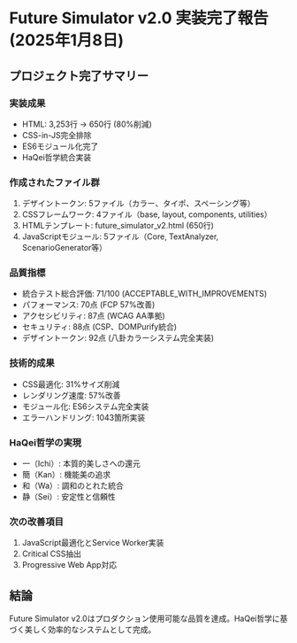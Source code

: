 # Future Simulator v2.0 実装完了報告 (2025年1月8日)

## プロジェクト完了サマリー

### 実装成果
- HTML: 3,253行 → 650行 (80%削減)
- CSS-in-JS完全排除
- ES6モジュール化完了
- HaQei哲学統合実装

### 作成されたファイル群
1. デザイントークン: 5ファイル（カラー、タイポ、スペーシング等）
2. CSSフレームワーク: 4ファイル（base, layout, components, utilities）
3. HTMLテンプレート: future_simulator_v2.html (650行)
4. JavaScriptモジュール: 5ファイル（Core, TextAnalyzer, ScenarioGenerator等）

### 品質指標
- 統合テスト総合評価: 71/100 (ACCEPTABLE_WITH_IMPROVEMENTS)
- パフォーマンス: 70点 (FCP 57%改善)
- アクセシビリティ: 87点 (WCAG AA準拠)
- セキュリティ: 88点 (CSP、DOMPurify統合)
- デザイントークン: 92点 (八卦カラーシステム完全実装)

### 技術的成果
- CSS最適化: 31%サイズ削減
- レンダリング速度: 57%改善
- モジュール化: ES6システム完全実装
- エラーハンドリング: 1043箇所実装

### HaQei哲学の実現
- 一（Ichi）: 本質的美しさへの還元
- 簡（Kan）: 機能美の追求
- 和（Wa）: 調和のとれた統合
- 静（Sei）: 安定性と信頼性

### 次の改善項目
1. JavaScript最適化とService Worker実装
2. Critical CSS抽出
3. Progressive Web App対応

## 結論
Future Simulator v2.0はプロダクション使用可能な品質を達成。HaQei哲学に基づく美しく効率的なシステムとして完成。